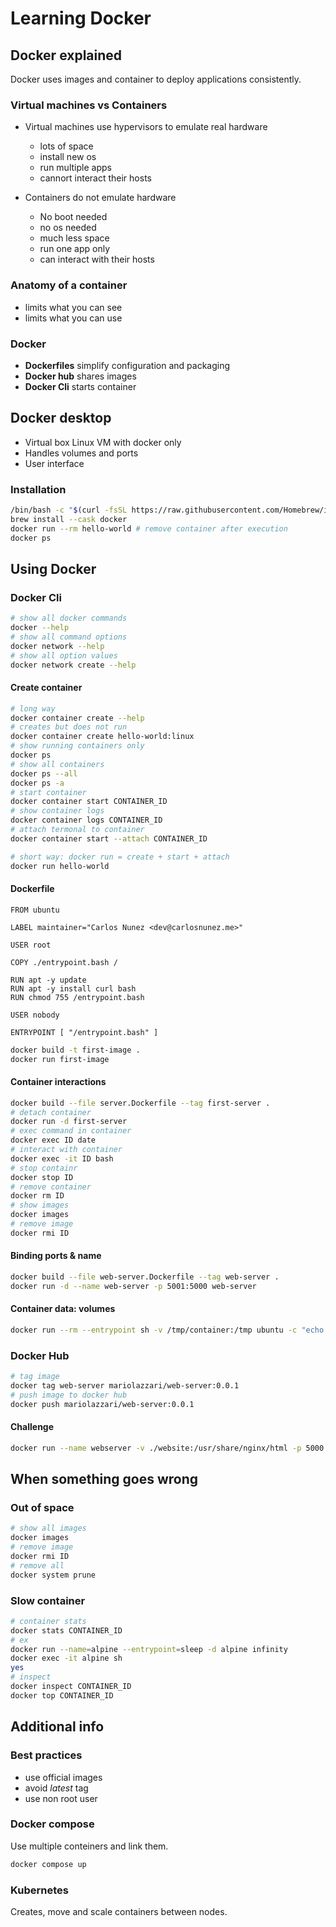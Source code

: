# Learning Docker

## Docker explained

Docker uses images and container to deploy applications consistently.

### Virtual machines vs Containers

- Virtual machines use hypervisors to emulate real hardware
  - lots of space
  - install new os
  - run multiple apps
  - cannort interact their hosts
  
- Containers do not emulate hardware 
  - No boot needed
  - no os needed
  - much less space
  - run one app only
  - can interact with their hosts

### Anatomy of a container

- limits what you can see
- limits what you can use

### Docker

- **Dockerfiles** simplify configuration and packaging
- **Docker hub** shares images
- **Docker Cli** starts container

## Docker desktop

- Virtual box Linux VM with docker only
- Handles volumes and ports
- User interface

### Installation

```sh
/bin/bash -c "$(curl -fsSL https://raw.githubusercontent.com/Homebrew/install/HEAD/install.sh)"
brew install --cask docker
docker run --rm hello-world # remove container after execution 
docker ps
```

## Using Docker

### Docker Cli

```sh
# show all docker commands
docker --help 
# show all command options
docker network --help
# show all option values
docker network create --help
```

#### Create container

```sh
# long way
docker container create --help
# creates but does not run
docker container create hello-world:linux 
# show running containers only
docker ps
# show all containers
docker ps --all
docker ps -a
# start container
docker container start CONTAINER_ID
# show container logs
docker container logs CONTAINER_ID
# attach termonal to container
docker container start --attach CONTAINER_ID

# short way: docker run = create + start + attach
docker run hello-world
```

#### Dockerfile

```
FROM ubuntu

LABEL maintainer="Carlos Nunez <dev@carlosnunez.me>"

USER root

COPY ./entrypoint.bash /

RUN apt -y update
RUN apt -y install curl bash
RUN chmod 755 /entrypoint.bash

USER nobody

ENTRYPOINT [ "/entrypoint.bash" ]
```

```sh
docker build -t first-image .
docker run first-image
```

#### Container interactions

```sh
docker build --file server.Dockerfile --tag first-server .
# detach container
docker run -d first-server
# exec command in container
docker exec ID date
# interact with container
docker exec -it ID bash
# stop containr
docker stop ID
# remove container
docker rm ID
# show images
docker images
# remove image
docker rmi ID
```

#### Binding ports & name

```sh
docker build --file web-server.Dockerfile --tag web-server .
docker run -d --name web-server -p 5001:5000 web-server 
```

#### Container data: volumes

```sh
docker run --rm --entrypoint sh -v /tmp/container:/tmp ubuntu -c "echo 'Ciao Mario' >/tmp/file && cat /tmp/file"
```

### Docker Hub

```sh
# tag image
docker tag web-server mariolazzari/web-server:0.0.1
# push image to docker hub
docker push mariolazzari/web-server:0.0.1
```

#### Challenge

```sh
docker run --name webserver -v ./website:/usr/share/nginx/html -p 5000:80 --rm nginx
```

## When something goes wrong

### Out of space

```sh
# show all images
docker images
# remove image
docker rmi ID
# remove all
docker system prune
```

### Slow container

```sh
# container stats
docker stats CONTAINER_ID
# ex
docker run --name=alpine --entrypoint=sleep -d alpine infinity
docker exec -it alpine sh
yes
# inspect
docker inspect CONTAINER_ID
docker top CONTAINER_ID
```

## Additional info

### Best practices

- use official images
- avoid *latest* tag
- use non root user
  
### Docker compose

Use multiple conteiners and link them.

```sh
docker compose up
```

### Kubernetes

Creates, move and scale containers between nodes.